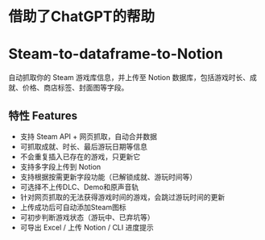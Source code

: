 # 借助了ChatGPT的帮助
# Steam-to-dataframe-to-Notion
自动抓取你的 Steam 游戏库信息，并上传至 Notion 数据库，包括游戏时长、成就、价格、商店标签、封面图等字段。

## 特性 Features
- 支持 Steam API + 网页抓取，自动合并数据
- 可抓取成就、时长、最后游玩日期等信息
- 不会重复插入已存在的游戏，只更新它
- 支持多字段上传到 Notion
- 支持根据按需更新字段功能（已解锁成就、游玩时间等）
- 可选择不上传DLC、Demo和原声音轨
- 针对网页抓取的无法获得游戏时间的游戏，会跳过游玩时间的更新
- 上传成功后可自动添加Steam图标
- 可初步判断游戏状态（游玩中、已弃坑等）
- 可导出 Excel / 上传 Notion / CLI 进度提示
